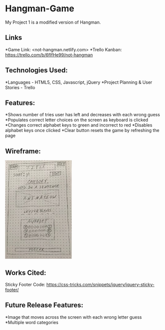 # Hangman-Game

My Project 1 is a modified version of Hangman. 

## Links
*Game Link: <not-hangman.netlify.com>
*Trello Kanban: https://trello.com/b/6fIfHe99/not-hangman 

## Technologies Used:
*Languages - HTML5, CSS, Javascript, jQuery
*Project Planning & User Stories - Trello

## Features:
*Shows number of tries user has left and decreases with each wrong guess
*Populates correct letter choices on the screen as keyboard is clicked
*Changes correct alphabet keys to green and incorrect to red
*Disables alphabet keys once clicked 
*Clear button resets the game by refreshing the page

## Wireframe:
![Wireframe](Images/WireframeSmaller.jpg)

## Works Cited:
Sticky Footer Code:
https://css-tricks.com/snippets/jquery/jquery-sticky-footer/ 

## Future Release Features:
*Image that moves across the screen with each wrong letter guess
*Multiple word categories



